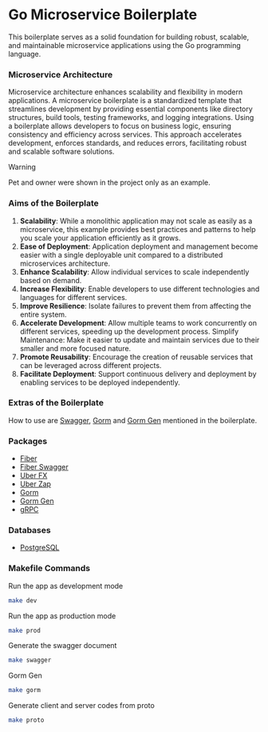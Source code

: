 # Go Microservice Boilerplate

This boilerplate serves as a solid foundation for building robust, scalable, and maintainable microservice applications using the Go programming language.

### Microservice Architecture

Microservice architecture enhances scalability and flexibility in modern applications. A microservice boilerplate is a standardized template that streamlines development by providing essential components like directory structures, build tools, testing frameworks, and logging integrations. Using a boilerplate allows developers to focus on business logic, ensuring consistency and efficiency across services. This approach accelerates development, enforces standards, and reduces errors, facilitating robust and scalable software solutions.

> [!WARNING]
> Pet and owner were shown in the project only as an example.

### Aims of the Boilerplate

1. **Scalability**: While a monolithic application may not scale as easily as a microservice, this example provides best practices and patterns to help you scale your application efficiently as it grows.
2. **Ease of Deployment**: Application deployment and management become easier with a single deployable unit compared to a distributed microservices architecture.
3. **Enhance Scalability**: Allow individual services to scale independently based on demand.
4. **Increase Flexibility**: Enable developers to use different technologies and languages for different services.
5. **Improve Resilience**: Isolate failures to prevent them from affecting the entire system.
6. **Accelerate Development**: Allow multiple teams to work concurrently on different services, speeding up the development process.
Simplify Maintenance: Make it easier to update and maintain services due to their smaller and more focused nature.
1. **Promote Reusability**: Encourage the creation of reusable services that can be leveraged across different projects.
2. **Facilitate Deployment**: Support continuous delivery and deployment by enabling services to be deployed independently.

### Extras of the Boilerplate

How to use are [Swagger](https://github.com/gofiber/swagger), [Gorm](https://gorm.io/index.html) and [Gorm Gen](https://gorm.io/gen/) mentioned in the boilerplate.

### Packages

-   [Fiber](https://github.com/gofiber/fiber)
-   [Fiber Swagger](https://github.com/gofiber/swagger)
-   [Uber FX](https://github.com/uber-go/fx)
-   [Uber Zap](https://github.com/uber-go/zap)
-   [Gorm](https://gorm.io/index.html)
-   [Gorm Gen](https://gorm.io/gen/)
-   [gRPC](https://grpc.io/docs/languages/go/quickstart/)

### Databases

-   [PostgreSQL](https://www.postgresql.org/)

### Makefile Commands

Run the app as development mode

```bash
make dev
```

Run the app as production mode
```bash
make prod
```
Generate the swagger document
```bash
make swagger
```
Gorm Gen
```bash
make gorm
```
Generate client and server codes from proto
```bash
make proto
```
